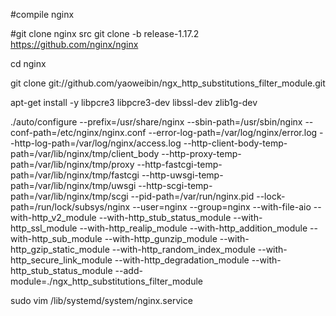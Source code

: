 #compile nginx

#git clone nginx src
git clone -b release-1.17.2 https://github.com/nginx/nginx

cd nginx

git clone git://github.com/yaoweibin/ngx_http_substitutions_filter_module.git

apt-get install -y libpcre3 libpcre3-dev libssl-dev zlib1g-dev

./auto/configure --prefix=/usr/share/nginx --sbin-path=/usr/sbin/nginx --conf-path=/etc/nginx/nginx.conf --error-log-path=/var/log/nginx/error.log --http-log-path=/var/log/nginx/access.log --http-client-body-temp-path=/var/lib/nginx/tmp/client_body --http-proxy-temp-path=/var/lib/nginx/tmp/proxy --http-fastcgi-temp-path=/var/lib/nginx/tmp/fastcgi --http-uwsgi-temp-path=/var/lib/nginx/tmp/uwsgi --http-scgi-temp-path=/var/lib/nginx/tmp/scgi --pid-path=/var/run/nginx.pid --lock-path=/run/lock/subsys/nginx --user=nginx --group=nginx --with-file-aio --with-http_v2_module --with-http_stub_status_module --with-http_ssl_module --with-http_realip_module --with-http_addition_module --with-http_sub_module  --with-http_gunzip_module --with-http_gzip_static_module --with-http_random_index_module --with-http_secure_link_module --with-http_degradation_module --with-http_stub_status_module --add-module=./ngx_http_substitutions_filter_module

sudo vim /lib/systemd/system/nginx.service

